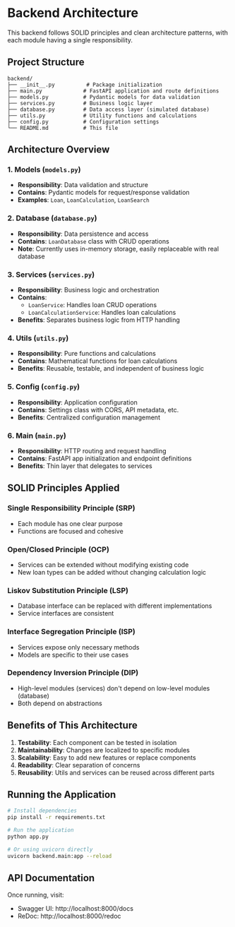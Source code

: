 # Backend Architecture

This backend follows SOLID principles and clean architecture patterns, with each module having a single responsibility.

## Project Structure

```
backend/
├── __init__.py          # Package initialization
├── main.py             # FastAPI application and route definitions
├── models.py           # Pydantic models for data validation
├── services.py         # Business logic layer
├── database.py         # Data access layer (simulated database)
├── utils.py            # Utility functions and calculations
├── config.py           # Configuration settings
└── README.md           # This file
```

## Architecture Overview

### 1. **Models** (`models.py`)
- **Responsibility**: Data validation and structure
- **Contains**: Pydantic models for request/response validation
- **Examples**: `Loan`, `LoanCalculation`, `LoanSearch`

### 2. **Database** (`database.py`)
- **Responsibility**: Data persistence and access
- **Contains**: `LoanDatabase` class with CRUD operations
- **Note**: Currently uses in-memory storage, easily replaceable with real database

### 3. **Services** (`services.py`)
- **Responsibility**: Business logic and orchestration
- **Contains**: 
  - `LoanService`: Handles loan CRUD operations
  - `LoanCalculationService`: Handles loan calculations
- **Benefits**: Separates business logic from HTTP handling

### 4. **Utils** (`utils.py`)
- **Responsibility**: Pure functions and calculations
- **Contains**: Mathematical functions for loan calculations
- **Benefits**: Reusable, testable, and independent of business logic

### 5. **Config** (`config.py`)
- **Responsibility**: Application configuration
- **Contains**: Settings class with CORS, API metadata, etc.
- **Benefits**: Centralized configuration management

### 6. **Main** (`main.py`)
- **Responsibility**: HTTP routing and request handling
- **Contains**: FastAPI app initialization and endpoint definitions
- **Benefits**: Thin layer that delegates to services

## SOLID Principles Applied

### Single Responsibility Principle (SRP)
- Each module has one clear purpose
- Functions are focused and cohesive

### Open/Closed Principle (OCP)
- Services can be extended without modifying existing code
- New loan types can be added without changing calculation logic

### Liskov Substitution Principle (LSP)
- Database interface can be replaced with different implementations
- Service interfaces are consistent

### Interface Segregation Principle (ISP)
- Services expose only necessary methods
- Models are specific to their use cases

### Dependency Inversion Principle (DIP)
- High-level modules (services) don't depend on low-level modules (database)
- Both depend on abstractions

## Benefits of This Architecture

1. **Testability**: Each component can be tested in isolation
2. **Maintainability**: Changes are localized to specific modules
3. **Scalability**: Easy to add new features or replace components
4. **Readability**: Clear separation of concerns
5. **Reusability**: Utils and services can be reused across different parts

## Running the Application

```bash
# Install dependencies
pip install -r requirements.txt

# Run the application
python app.py

# Or using uvicorn directly
uvicorn backend.main:app --reload
```

## API Documentation

Once running, visit:
- Swagger UI: http://localhost:8000/docs
- ReDoc: http://localhost:8000/redoc 